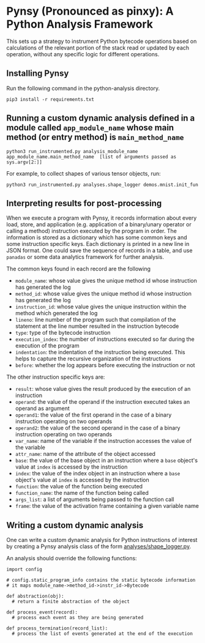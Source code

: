 # Pynsy (Pronounced as pinxy): A Python Analysis Framework 
This sets up a strategy to instrument Python bytecode operations based on calculations of the relevant portion of the stack read or updated by each operation, without any specific logic for different operations.

## Installing Pynsy

Run the following command in the python-analysis directory.

`pip3 install -r requirements.txt`

## Running a custom dynamic analysis defined in a module called `app_module_name` whose main method (or entry method) is `main_method_name`


`python3 run_instrumented.py analysis_module_name app_module_name.main_method_name  [list of arguments passed as sys.argv[2:]]`

For example, to collect shapes of various tensor objects, run:

`python3 run_instrumented.py analyses.shape_logger demos.mnist.init_fun `

## Interpreting results for post-processing

When we execute a program with Pynsy, it records information about every load, 
store, and application (e.g. application of a binary/unary operator or calling a 
method) instruction executed by the program in order. The information is stored 
as a dictionary which has some common keys and some instruction specific keys. 
Each dictionary is printed in a new line in JSON format.  One could save the 
sequence of records in a table, and use `panadas` or some data analytics 
framework for further analysis.

The common keys found in each record are the following

 * `module_name`: whose value gives the unique method id whose instruction has generated the log
 * `method_id`: whose value gives the unique method id whose instruction has generated the log
 * `instruction_id`: whose value gives the unique instruction within the method which generated the log
 * `lineno`: line number of the program such that compilation of the statement at the line number resulted in the instruction bytecode
 * `type`: type of the bytecode instruction
 * `execution_index`: the number of instructions executed so far during the execution of the program
 * `indentation`: the indentation of the instruction being executed.  This helps to capture the recursive organization of the instructions
 * `before`: whether the log appears before executing the instruction or not

The other instruction specific keys are:

 * `result`: whose value gives the result produced by the execution of an instruction
 * `operand`: the value of the operand if the instruction executed takes an operand as argument
 * `operand1`: the value of the first operand in the case of a binary instruction operating on two operands
 * `operand2`: the value of the second operand in the case of a binary instruction operating on two operands
 * `var_name`: name of the variable if the instruction accesses the value of the variable 
 * `attr_name`: name of the attribute of the object accessed 
 * `base`: the value of the base object in an instruction where a `base` object's value at `index` is accessed by the instruction
 * `index`: the value of the index object in an instruction where a `base` object's value at `index` is accessed by the instruction
 * `function`: the value of the function being executed
 * `function_name`: the name of the function being called
 * `args_list`: a list of arguments being passed to the function call
 * `frame`: the value of the activation frame containing a given variable name

## Writing a custom dynamic analysis

One can write a custom dynamic analysis for Python instructions of interest by creating a Pynsy analysis class of the form
[analyses/shape_logger.py](analyses/shape_logger.py). 

An analysis should override the following functions:

```
import config

# config.static_program_info contains the static bytecode information
# it maps module_name->method_id->instr_id->Bytecode

def abstraction(obj):
  # return a finite abstraction of the object

def process_event(record):
  # process each event as they are being generated

def process_termination(record_list):
  # process the list of events generated at the end of the execution
```
